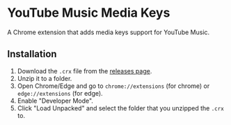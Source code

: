 # YouTube Music Media Keys

A Chrome extension that adds media keys support for YouTube Music.

## Installation

1. Download the `.crx` file from the [releases page](https://github.com/KallynGowdy/youtube-music-media-keys/releases).
2. Unzip it to a folder.
3. Open Chrome/Edge and go to `chrome://extensions` (for chrome) or `edge://extensions` (for edge).
4. Enable "Developer Mode".
5. Click "Load Unpacked" and select the folder that you unzipped the `.crx` to.

